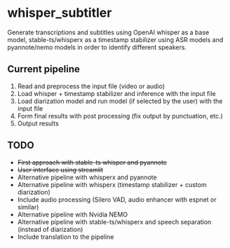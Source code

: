 # whisper_subtitler
Generate transcriptions and subtitles using OpenAI whisper as a base model, stable-ts/whisperx as a timestamp stabilizer using ASR models and pyannote/nemo models in order to identify different speakers.

## Current pipeline
1. Read and preprocess the input file (video or audio)
2. Load whisper + timestamp stabilizer and inference with the input file
3. Load diarization model and run model (if selected by the user) with the input file
4. Form final results with post processing (fix output by punctuation, etc.)
5. Output results

## TODO
* ~~First approach with stable-ts whisper and pyannote~~
* ~~User interface using streamlit~~
* Alternative pipeline with whisperx and pyannote
* Alternative pipeline with whisperx (timestamp stabilizer + custom diarization)
* Include audio processing (Silero VAD, audio enhancer with espnet or similar)
* Alternative pipeline with Nvidia NEMO
* Alternative pipeline with stable-ts/whisperx and speech separation (instead of diarization)
* Include translation to the pipeline
